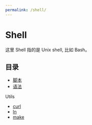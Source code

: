 ```yaml
---
permalink: /shell/
---
```


# Shell

这里 Shell 指的是 Unix shell, 比如 Bash。

## 目录

- [脚本](script.md)
- [语法](lang/index.md)

Utils

- [curl](utils/curl.md)
- [ln](utils/ln.md)
- [make](utils/make.md)
